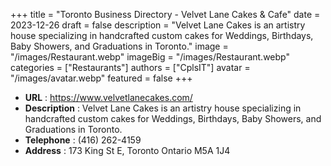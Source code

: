 +++
title = "Toronto Business Directory - Velvet Lane Cakes & Cafe"
date = 2023-12-26
draft = false
description = "Velvet Lane Cakes is an artistry house specializing in handcrafted custom cakes for Weddings, Birthdays, Baby Showers, and Graduations in Toronto."
image = "/images/Restaurant.webp"
imageBig = "/images/Restaurant.webp"
categories = ["Restaurants"]
authors = ["CplsIT"]
avatar = "/images/avatar.webp"
featured = false
+++


* **URL** :  https://www.velvetlanecakes.com/
* **Description** : Velvet Lane Cakes is an artistry house specializing in handcrafted custom cakes for Weddings, Birthdays, Baby Showers, and Graduations in Toronto.
* **Telephone** : (416) 262-4159
* **Address** : 173 King St E, Toronto Ontario M5A 1J4